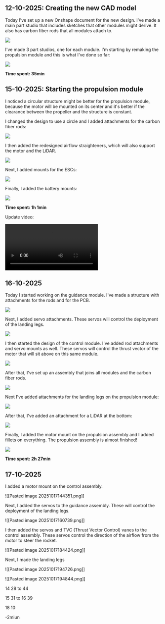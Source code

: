 ## 12-10-2025: Creating the new CAD model

Today I've set up a new Onshape document for the new design. I've made a main part studio that includes sketches that other modules might derive. It also has carbon fiber rods that all modules attach to.

![](Images/1.png)

I've made 3 part studios, one for each module. I'm starting by remaking the propulsion module and this is what I've done so far:

![](Images/2.png)

**Time spent: 35min**

## 15-10-2025: Starting the propulsion module

I noticed a circular structure might be better for the propulsion module, because the motor will be mounted on its center and it's better if the clearance between the propeller and the structure is constant.

I changed the design to use a circle and I added attachments for the carbon fiber rods:

![](Images/3.png)

I then added the redesigned airflow straighteners, which will also support the motor and the LiDAR.

![](Images/4.png)

Next, I added mounts for the ESCs:

![](Images/5.png)

Finally, I added the battery mounts:

![](Images/6.png)

**Time spent: 1h 1min**

Update video:

![](Images/15-10-2025.mp4)
## 16-10-2025

Today I started working on the guidance module. I've made a structure with attachments for the rods and for the PCB.

![](Images/7.png)

Next, I added servo attachments. These servos will control the deployment of the landing legs.

![](Images/8.png)

I then started the design of the control module. I've added rod attachments and servo mounts as well. These servos will control the thrust vector of the motor that will sit above on this same module.

![](Images/9.png)

After that, I've set up an assembly that joins all modules and the carbon fiber rods.

![](Images/10.png)

Next I've added attachments for the landing legs on the propulsion module:

![](Images/11.png)

After that, I've added an attachment for a LiDAR at the bottom:

![](Images/12.png)

Finally, I added the motor mount on the propulsion assembly and I added fillets on everything. The propulsion assembly is almost finished!

![](Images/13.png)

**Time spent: 2h 27min**

## 17-10-2025

I added a motor mount on the control assembly.

![[Pasted image 20251017144351.png]]

Next, I added the servos to the guidance assembly. These will control the deployment of the landing legs.

![[Pasted image 20251017160739.png]]

I then added the servos and TVC (Thrust Vector Control) vanes to the control assembly. These servos control the direction of the airflow from the motor to steer the rocket.

![[Pasted image 20251017184424.png]]

Next, I made the landing legs

![[Pasted image 20251017194726.png]]

![[Pasted image 20251017194844.png]]

14 28 to 44

15 31 to 16 39

18 10

-2miun